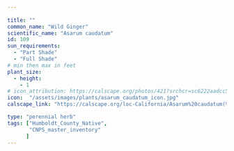 ```yaml
---
 
title: ""
common_name: "Wild Ginger"
scientific_name: "Asarum caudatum"
id: 109 
sun_requirements:
  - "Part Shade"
  - "Full Shade"
# min then max in feet
plant_size:
  - height: 
    - 1
# icon_attribution: https://calscape.org/photos/421?srchcr=sc6222aadcc5a07 
icon:  "/assets/images/plants/asarum_caudatum_icon.jpg"
calscape_link: "https://calscape.org/loc-California/Asarum%20caudatum(%20)"

type: "perennial herb"
tags: ["Humboldt_County_Native",
       "CNPS_master_inventory"
      ]
---
```

